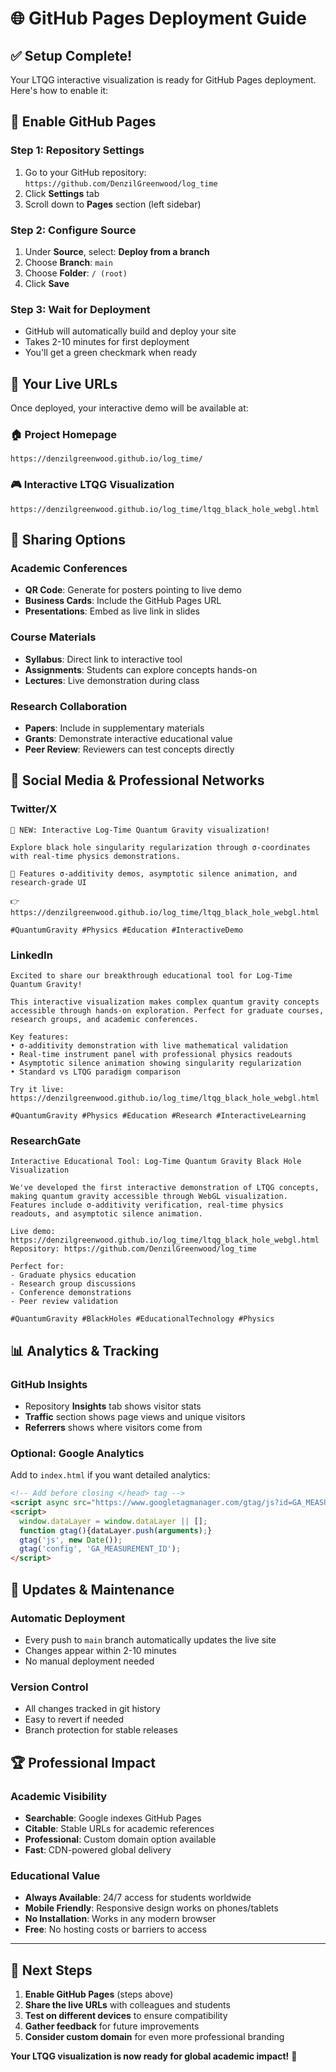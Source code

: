 # 🌐 GitHub Pages Deployment Guide

## ✅ **Setup Complete!**

Your LTQG interactive visualization is ready for GitHub Pages deployment. Here's how to enable it:

## 🔧 **Enable GitHub Pages**

### **Step 1: Repository Settings**
1. Go to your GitHub repository: `https://github.com/DenzilGreenwood/log_time`
2. Click **Settings** tab
3. Scroll down to **Pages** section (left sidebar)

### **Step 2: Configure Source**
1. Under **Source**, select: **Deploy from a branch**
2. Choose **Branch**: `main` 
3. Choose **Folder**: `/ (root)`
4. Click **Save**

### **Step 3: Wait for Deployment**
- GitHub will automatically build and deploy your site
- Takes 2-10 minutes for first deployment
- You'll get a green checkmark when ready

## 🚀 **Your Live URLs**

Once deployed, your interactive demo will be available at:

### **🏠 Project Homepage**
```
https://denzilgreenwood.github.io/log_time/
```

### **🎮 Interactive LTQG Visualization**
```
https://denzilgreenwood.github.io/log_time/ltqg_black_hole_webgl.html
```

## 📱 **Sharing Options**

### **Academic Conferences**
- **QR Code**: Generate for posters pointing to live demo
- **Business Cards**: Include the GitHub Pages URL
- **Presentations**: Embed as live link in slides

### **Course Materials**
- **Syllabus**: Direct link to interactive tool
- **Assignments**: Students can explore concepts hands-on
- **Lectures**: Live demonstration during class

### **Research Collaboration**
- **Papers**: Include in supplementary materials
- **Grants**: Demonstrate interactive educational value
- **Peer Review**: Reviewers can test concepts directly

## 🔗 **Social Media & Professional Networks**

### **Twitter/X**
```
🚀 NEW: Interactive Log-Time Quantum Gravity visualization! 

Explore black hole singularity regularization through σ-coordinates with real-time physics demonstrations.

🔬 Features σ-additivity demos, asymptotic silence animation, and research-grade UI

👉 https://denzilgreenwood.github.io/log_time/ltqg_black_hole_webgl.html

#QuantumGravity #Physics #Education #InteractiveDemo
```

### **LinkedIn**
```
Excited to share our breakthrough educational tool for Log-Time Quantum Gravity! 

This interactive visualization makes complex quantum gravity concepts accessible through hands-on exploration. Perfect for graduate courses, research groups, and academic conferences.

Key features:
• σ-additivity demonstration with live mathematical validation
• Real-time instrument panel with professional physics readouts  
• Asymptotic silence animation showing singularity regularization
• Standard vs LTQG paradigm comparison

Try it live: https://denzilgreenwood.github.io/log_time/ltqg_black_hole_webgl.html

#QuantumGravity #Physics #Education #Research #InteractiveLearning
```

### **ResearchGate**
```
Interactive Educational Tool: Log-Time Quantum Gravity Black Hole Visualization

We've developed the first interactive demonstration of LTQG concepts, making quantum gravity accessible through WebGL visualization. Features include σ-additivity verification, real-time physics readouts, and asymptotic silence animation.

Live demo: https://denzilgreenwood.github.io/log_time/ltqg_black_hole_webgl.html
Repository: https://github.com/DenzilGreenwood/log_time

Perfect for:
- Graduate physics education
- Research group discussions  
- Conference demonstrations
- Peer review validation

#QuantumGravity #BlackHoles #EducationalTechnology #Physics
```

## 📊 **Analytics & Tracking**

### **GitHub Insights**
- Repository **Insights** tab shows visitor stats
- **Traffic** section shows page views and unique visitors
- **Referrers** shows where visitors come from

### **Optional: Google Analytics**
Add to `index.html` if you want detailed analytics:
```html
<!-- Add before closing </head> tag -->
<script async src="https://www.googletagmanager.com/gtag/js?id=GA_MEASUREMENT_ID"></script>
<script>
  window.dataLayer = window.dataLayer || [];
  function gtag(){dataLayer.push(arguments);}
  gtag('js', new Date());
  gtag('config', 'GA_MEASUREMENT_ID');
</script>
```

## 🔄 **Updates & Maintenance**

### **Automatic Deployment**
- Every push to `main` branch automatically updates the live site
- Changes appear within 2-10 minutes
- No manual deployment needed

### **Version Control**
- All changes tracked in git history
- Easy to revert if needed
- Branch protection for stable releases

## 🏆 **Professional Impact**

### **Academic Visibility**
- **Searchable**: Google indexes GitHub Pages
- **Citable**: Stable URLs for academic references  
- **Professional**: Custom domain option available
- **Fast**: CDN-powered global delivery

### **Educational Value**
- **Always Available**: 24/7 access for students worldwide
- **Mobile Friendly**: Responsive design works on phones/tablets
- **No Installation**: Works in any modern browser
- **Free**: No hosting costs or barriers to access

---

## 🎯 **Next Steps**

1. **Enable GitHub Pages** (steps above)
2. **Share the live URLs** with colleagues and students
3. **Test on different devices** to ensure compatibility
4. **Gather feedback** for future improvements
5. **Consider custom domain** for even more professional branding

**Your LTQG visualization is now ready for global academic impact!** 🌟